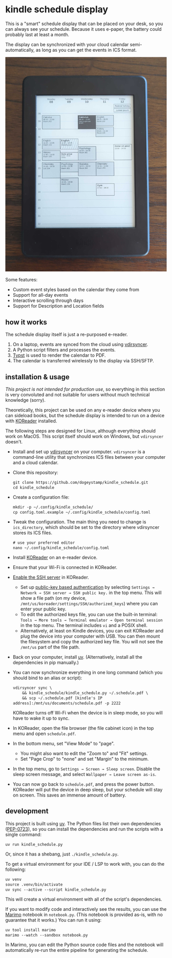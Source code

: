 # kindle schedule display

This is a "smart" schedule display that can be placed on your desk, so you can
always see your schedule. Because it uses e-paper, the battery could probably
last at least a month.

The display can be synchronized with your cloud calendar semi-automatically, as
long as you can get the events in ICS format.

![preview](https://raw.githubusercontent.com/dogeystamp/kindle_schedule/main/picture.jpg)

Some features:

- Custom event styles based on the calendar they come from
- Support for all-day events
- Interactive scrolling through days
- Support for Description and Location fields

## how it works

The schedule display itself is just a re-purposed e-reader.

1. On a laptop, events are synced from the cloud using [vdirsyncer](https://github.com/pimutils/vdirsyncer).
2. A Python script filters and processes the events.
3. [Typst](https://github.com/typst/typst) is used to render the calendar to PDF.
4. The calendar is transferred wirelessly to the display via SSH/SFTP.

## installation & usage

_This project is not intended for production use_, so everything in this
section is very convoluted and not suitable for users without much technical
knowledge (sorry).

Theoretically, this project can be used on any e-reader device where you can
sideload books, but the schedule display is intended to run on a device with
[KOReader](https://github.com/koreader/koreader) installed.

The following steps are designed for Linux, although everything should work on
MacOS. This script itself should work on Windows, but `vdirsyncer` doesn't.

- Install and set up [vdirsyncer](https://vdirsyncer.pimutils.org/en/stable/tutorial.html)
    on your computer. `vdirsyncer` is a command-line utility that synchronizes ICS files
    between your computer and a cloud calendar.

- Clone this repository:

    ```
    git clone https://github.com/dogeystamp/kindle_schedule.git
    cd kindle_schedule
    ```

- Create a configuration file:

    ```
    mkdir -p ~/.config/kindle_schedule/
    cp config.toml.example ~/.config/kindle_schedule/config.toml
    ```

- Tweak the configuration. The main thing you need to change is
    `ics_directory`, which should be set to the directory where vdirsyncer stores
    its ICS files.

    ```
    # use your preferred editor
    nano ~/.config/kindle_schedule/config.toml
    ```

- Install [KOReader](https://github.com/koreader/koreader) on an e-reader device.

- Ensure that your Wi-Fi is connected in KOReader.

- [Enable the SSH server](https://github.com/koreader/koreader/wiki/SSH) in KOReader.
    - Set up [public-key based authentication](https://www.baeldung.com/linux/ssh-setup-public-key-auth)
        by selecting `Settings → Network → SSH server → SSH public key.` in the top menu.
        This will show a file path (on my device, `/mnt/us/koreader/settings/SSH/authorized_keys`)
        where you can enter your public key.
    - To edit the authorized keys file, you can use the built-in terminal:
        `Tools → More tools → Terminal emulator → Open terminal session` in the
        top menu. The terminal includes `vi` and a POSIX shell.
    - Alternatively, at least on Kindle devices, you can exit KOReader and plug
        the device into your computer with USB. You can then mount the filesystem
        and copy the authorized key file. You will not see the `/mnt/us` part
        of the file path.

- Back on your computer, install [uv](https://docs.astral.sh/uv/).
    (Alternatively, install all the dependencies in pip manually.)

- You can now synchronize everything in one long command (which you should bind to an alias or script):

    ```
    vdirsyncer sync \
        && kindle_schedule/kindle_schedule.py ~/.schedule.pdf \
        && scp ~/.schedule.pdf [kindle's IP address]:/mnt/us/documents/schedule.pdf -p 2222
    ```

    KOReader turns off Wi-Fi when the device is in sleep mode, so you will have to wake it up to sync.

- In KOReader, open the file browser (the file cabinet icon) in the top menu and open `schedule.pdf`.

- In the bottom menu, set "View Mode" to "page".
    - You might also want to edit the "Zoom to" and "Fit" settings.
    - Set "Page Crop" to "none" and set "Margin" to the minimum.

- In the top menu, go to `Settings → Screen → Sleep screen`. Disable the sleep screen message, and select `Wallpaper → Leave screen as-is`.

- You can now go back to `schedule.pdf`, and press the power button. KOReader will put the device in deep sleep,
    but your schedule will stay on screen. This saves an immense amount of battery.

## development

This project is built using [uv](https://docs.astral.sh/uv/).
The Python files list their own dependencies ([PEP-0723](https://peps.python.org/pep-0723/)),
so you can install the dependencies and run the scripts with a single command:

```
uv run kindle_schedule.py
```

Or, since it has a shebang, just `./kindle_schedule.py`.

To get a virtual environment for your IDE / LSP to work with, you can do the following:

```
uv venv
source .venv/bin/activate
uv sync --active --script kindle_schedule.py
```

This will create a virtual environment with all of the script's dependencies.

If you want to modify code and interactively see the results, you can use the [Marimo](https://github.com/marimo-team/marimo)
notebook in `notebook.py`.
(This notebook is provided as-is, with no guarantee that it works.)
You can run it using:

```
uv tool install marimo
marimo --watch --sandbox notebook.py
```

In Marimo, you can edit the Python source code files and the notebook will
automatically re-run the entire pipeline for generating the schedule.
